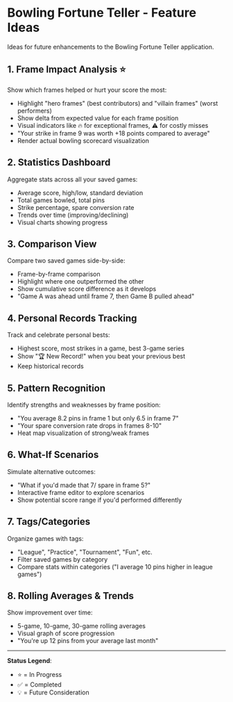 # Bowling Fortune Teller - Feature Ideas

Ideas for future enhancements to the Bowling Fortune Teller application.

## 1. Frame Impact Analysis ⭐
Show which frames helped or hurt your score the most:
- Highlight "hero frames" (best contributors) and "villain frames" (worst performers)
- Show delta from expected value for each frame position
- Visual indicators like 🔥 for exceptional frames, ⚠️ for costly misses
- "Your strike in frame 9 was worth +18 points compared to average"
- Render actual bowling scorecard visualization

## 2. Statistics Dashboard
Aggregate stats across all your saved games:
- Average score, high/low, standard deviation
- Total games bowled, total pins
- Strike percentage, spare conversion rate
- Trends over time (improving/declining)
- Visual charts showing progress

## 3. Comparison View
Compare two saved games side-by-side:
- Frame-by-frame comparison
- Highlight where one outperformed the other
- Show cumulative score difference as it develops
- "Game A was ahead until frame 7, then Game B pulled ahead"

## 4. Personal Records Tracking
Track and celebrate personal bests:
- Highest score, most strikes in a game, best 3-game series
- Show "🏆 New Record!" when you beat your previous best
- Keep historical records

## 5. Pattern Recognition
Identify strengths and weaknesses by frame position:
- "You average 8.2 pins in frame 1 but only 6.5 in frame 7"
- "Your spare conversion rate drops in frames 8-10"
- Heat map visualization of strong/weak frames

## 6. What-If Scenarios
Simulate alternative outcomes:
- "What if you'd made that 7/ spare in frame 5?"
- Interactive frame editor to explore scenarios
- Show potential score range if you'd performed differently

## 7. Tags/Categories
Organize games with tags:
- "League", "Practice", "Tournament", "Fun", etc.
- Filter saved games by category
- Compare stats within categories ("I average 10 pins higher in league games")

## 8. Rolling Averages & Trends
Show improvement over time:
- 5-game, 10-game, 30-game rolling averages
- Visual graph of score progression
- "You're up 12 pins from your average last month"

---

**Status Legend**:
- ⭐ = In Progress
- ✅ = Completed
- 💡 = Future Consideration
